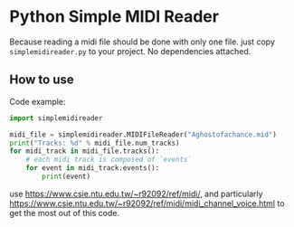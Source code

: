 Python Simple MIDI Reader
=======================================

Because reading a midi file should be done with only one file. just copy `simplemidireader.py` to your project. No dependencies attached.

How to use
-------------

Code example:

```python
import simplemidireader

midi_file = simplemidireader.MIDIFileReader("Aghostofachance.mid")
print("Tracks: %d" % midi_file.num_tracks)
for midi_track in midi_file.tracks():
    # each midi track is composed of `events`
    for event in midi_track.events():
        print(event)

```

use https://www.csie.ntu.edu.tw/~r92092/ref/midi/,
and particularly https://www.csie.ntu.edu.tw/~r92092/ref/midi/midi_channel_voice.html to get the most out of this code.
